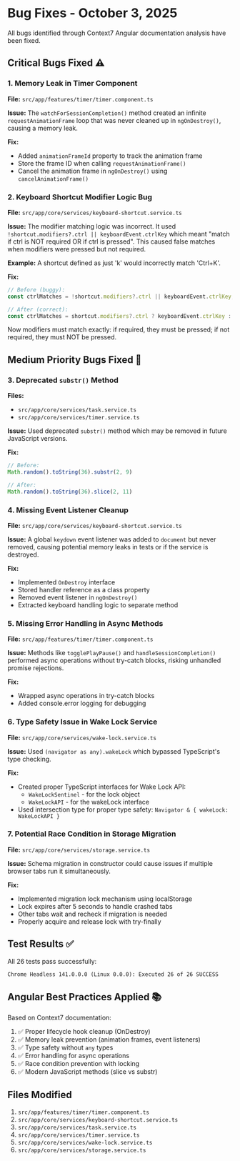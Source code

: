# Bug Fixes - October 3, 2025

All bugs identified through Context7 Angular documentation analysis have been fixed.

## Critical Bugs Fixed ⚠️

### 1. Memory Leak in Timer Component
**File:** `src/app/features/timer/timer.component.ts`

**Issue:** The `watchForSessionCompletion()` method created an infinite `requestAnimationFrame` loop that was never cleaned up in `ngOnDestroy()`, causing a memory leak.

**Fix:**
- Added `animationFrameId` property to track the animation frame
- Store the frame ID when calling `requestAnimationFrame()`
- Cancel the animation frame in `ngOnDestroy()` using `cancelAnimationFrame()`

### 2. Keyboard Shortcut Modifier Logic Bug
**File:** `src/app/core/services/keyboard-shortcut.service.ts`

**Issue:** The modifier matching logic was incorrect. It used `!shortcut.modifiers?.ctrl || keyboardEvent.ctrlKey` which meant "match if ctrl is NOT required OR if ctrl is pressed". This caused false matches when modifiers were pressed but not required.

**Example:** A shortcut defined as just 'k' would incorrectly match 'Ctrl+K'.

**Fix:**
```typescript
// Before (buggy):
const ctrlMatches = !shortcut.modifiers?.ctrl || keyboardEvent.ctrlKey;

// After (correct):
const ctrlMatches = shortcut.modifiers?.ctrl ? keyboardEvent.ctrlKey : !keyboardEvent.ctrlKey;
```

Now modifiers must match exactly: if required, they must be pressed; if not required, they must NOT be pressed.

## Medium Priority Bugs Fixed 🔧

### 3. Deprecated `substr()` Method
**Files:** 
- `src/app/core/services/task.service.ts`
- `src/app/core/services/timer.service.ts`

**Issue:** Used deprecated `substr()` method which may be removed in future JavaScript versions.

**Fix:**
```typescript
// Before:
Math.random().toString(36).substr(2, 9)

// After:
Math.random().toString(36).slice(2, 11)
```

### 4. Missing Event Listener Cleanup
**File:** `src/app/core/services/keyboard-shortcut.service.ts`

**Issue:** A global `keydown` event listener was added to `document` but never removed, causing potential memory leaks in tests or if the service is destroyed.

**Fix:**
- Implemented `OnDestroy` interface
- Stored handler reference as a class property
- Removed event listener in `ngOnDestroy()`
- Extracted keyboard handling logic to separate method

### 5. Missing Error Handling in Async Methods
**File:** `src/app/features/timer/timer.component.ts`

**Issue:** Methods like `togglePlayPause()` and `handleSessionCompletion()` performed async operations without try-catch blocks, risking unhandled promise rejections.

**Fix:**
- Wrapped async operations in try-catch blocks
- Added console.error logging for debugging

### 6. Type Safety Issue in Wake Lock Service
**File:** `src/app/core/services/wake-lock.service.ts`

**Issue:** Used `(navigator as any).wakeLock` which bypassed TypeScript's type checking.

**Fix:**
- Created proper TypeScript interfaces for Wake Lock API:
  - `WakeLockSentinel` - for the lock object
  - `WakeLockAPI` - for the wakeLock interface
- Used intersection type for proper type safety: `Navigator & { wakeLock: WakeLockAPI }`

### 7. Potential Race Condition in Storage Migration
**File:** `src/app/core/services/storage.service.ts`

**Issue:** Schema migration in constructor could cause issues if multiple browser tabs run it simultaneously.

**Fix:**
- Implemented migration lock mechanism using localStorage
- Lock expires after 5 seconds to handle crashed tabs
- Other tabs wait and recheck if migration is needed
- Properly acquire and release lock with try-finally

## Test Results ✅

All 26 tests pass successfully:
```
Chrome Headless 141.0.0.0 (Linux 0.0.0): Executed 26 of 26 SUCCESS
```

## Angular Best Practices Applied 📚

Based on Context7 documentation:
1. ✅ Proper lifecycle hook cleanup (OnDestroy)
2. ✅ Memory leak prevention (animation frames, event listeners)
3. ✅ Type safety without `any` types
4. ✅ Error handling for async operations
5. ✅ Race condition prevention with locking
6. ✅ Modern JavaScript methods (slice vs substr)

## Files Modified

1. `src/app/features/timer/timer.component.ts`
2. `src/app/core/services/keyboard-shortcut.service.ts`
3. `src/app/core/services/task.service.ts`
4. `src/app/core/services/timer.service.ts`
5. `src/app/core/services/wake-lock.service.ts`
6. `src/app/core/services/storage.service.ts`
